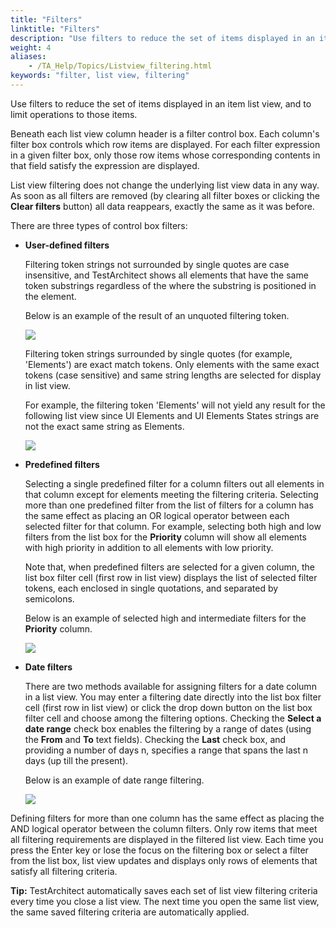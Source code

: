 ```yaml
--- 
title: "Filters"
linktitle: "Filters"
description: "Use filters to reduce the set of items displayed in an item list view, and to limit operations to those items."
weight: 4
aliases: 
    - /TA_Help/Topics/Listview_filtering.html
keywords: "filter, list view, filtering"
---
```


Use filters to reduce the set of items displayed in an item list view, and to limit operations to those items.

Beneath each list view column header is a filter control box. Each column's filter box controls which row items are displayed. For each filter expression in a given filter box, only those row items whose corresponding contents in that field satisfy the expression are displayed.

List view filtering does not change the underlying list view data in any way. As soon as all filters are removed \(by clearing all filter boxes or clicking the **Clear filters** button\) all data reappears, exactly the same as it was before.

There are three types of control box filters:

-   **User-defined filters**

    Filtering token strings not surrounded by single quotes are case insensitive, and TestArchitect shows all elements that have the same token substrings regardless of the where the substring is positioned in the element.

    Below is an example of the result of an unquoted filtering token.

    ![](/images/TA_Help/Images/Listview_filter_token_element.png)

    Filtering token strings surrounded by single quotes \(for example, 'Elements'\) are exact match tokens. Only elements with the same exact tokens \(case sensitive\) and same string lengths are selected for display in list view.

    For example, the filtering token 'Elements' will not yield any result for the following list view since UI Elements and UI Elements States strings are not the exact same string as Elements.

    ![](/images/TA_Help/Images/Listview_filter_token_element_2.png)

-   **Predefined filters**

    Selecting a single predefined filter for a column filters out all elements in that column except for elements meeting the filtering criteria. Selecting more than one predefined filter from the list of filters for a column has the same effect as placing an OR logical operator between each selected filter for that column. For example, selecting both high and low filters from the list box for the **Priority** column will show all elements with high priority in addition to all elements with low priority.

    Note that, when predefined filters are selected for a given column, the list box filter cell \(first row in list view\) displays the list of selected filter tokens, each enclosed in single quotations, and separated by semicolons.

    Below is an example of selected high and intermediate filters for the **Priority** column.

    ![](/images/TA_Help/Images/Listview_filter_priority_listbox.png)

-   **Date filters**

    There are two methods available for assigning filters for a date column in a list view. You may enter a filtering date directly into the list box filter cell \(first row in list view\) or click the drop down button on the list box filter cell and choose among the filtering options. Checking the **Select a date range** check box enables the filtering by a range of dates \(using the **From** and **To** text fields\). Checking the **Last** check box, and providing a number of days n, specifies a range that spans the last n days \(up till the present\).

    Below is an example of date range filtering.

    ![](/images/TA_Help/Images/Listview_date_filter.png)


Defining filters for more than one column has the same effect as placing the AND logical operator between the column filters. Only row items that meet all filtering requirements are displayed in the filtered list view. Each time you press the Enter key or lose the focus on the filtering box or select a filter from the list box, list view updates and displays only rows of elements that satisfy all filtering criteria.

**Tip:** TestArchitect automatically saves each set of list view filtering criteria every time you close a list view. The next time you open the same list view, the same saved filtering criteria are automatically applied.




